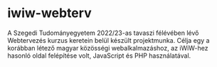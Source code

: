 # iwiw-webterv

A Szegedi Tudományegyetem 2022/23-as tavaszi félévében lévő Webtervezés kurzus keretein belül készült projektmunka. Célja egy a korábban létező magyar közösségi webalkalmazáshoz, az iWiW-hez hasonló oldal felépítése volt, JavaScript és PHP használatával.
